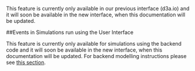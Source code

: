 This feature is currently only available in our previous interface (d3a.io) and it will soon be available in the new interface, when this documentation will be updated.

##Events in Simulations run using the User Interface

This feature is currently only available for simulations using the backend code and it will soon be available in the new interface, when this documentation will be updated. For backend modelling instructions please see [this section](backend_events.md).
